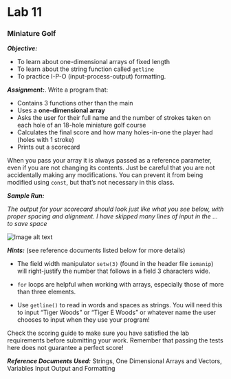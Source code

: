 # Lab 11
### Miniature Golf
**_Objective:_**
+ To learn about one-dimensional arrays of fixed length 
+ To learn about the string function called `getline`
+ To practice I-P-O (input-process-output) formatting.

**_Assignment:_**. Write a program that:
+ Contains 3 functions other than the main
+ Uses a **one-dimensional array**
+ Asks the user for their full name and the number of strokes taken on each hole of an 18-hole miniature golf course
+ Calculates the final score and how many holes-in-one the player had (holes with 1 stroke)
+ Prints out a scorecard

When you pass your array it is always passed as a reference parameter, even if you are not changing its contents.  Just be careful that you are not accidentally making any modifications. You can prevent it from being modified using `const`, but that’s not necessary in this class.

**_Sample Run:_** 

*The output for your scorecard should look just like what you see below, with proper spacing and alignment. I have skipped many lines of input in the ... to save space*

![Image alt text](https://cdn.jsdelivr.net/gh/0x6a69616e/cpp-course-3720/assets/lab11samplerun.png)

**_Hints:_** (see reference documents listed below for more details)

+ The field width manipulator `setw(3)` (found in the header file `iomanip`) will right-justify the number that follows in a field 3 characters wide.
  
+ `for` loops are helpful when working with arrays,  especially those of more than three elements. 

+ Use `getline()` to read in words and spaces as strings. You will need this to input “Tiger Woods” or “Tiger E Woods” or whatever name the user chooses to input when they use your program!

Check the scoring guide to make sure you have satisfied the lab requirements before submitting your work. Remember that passing the tests here does not guarantee a perfect score!


**_Reference Documents Used:_** Strings, One Dimensional Arrays and Vectors, Variables Input Output and Formatting

